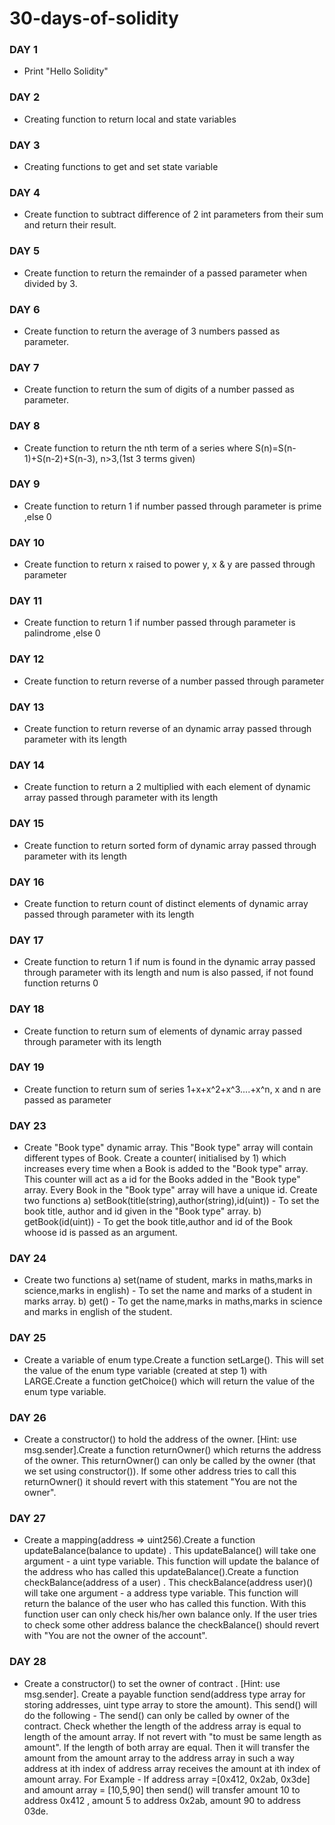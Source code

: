 # 30-days-of-solidity

### DAY 1
- Print "Hello Solidity"

### DAY 2
- Creating function to return local and state variables

### DAY 3
- Creating functions to get and set state variable

### DAY 4
- Create function to subtract difference of 2 int parameters from their sum and return their result.

### DAY 5
- Create function to return the remainder of a passed parameter when divided by 3.

### DAY 6
- Create function to return the average of 3 numbers passed as parameter.

### DAY 7
- Create function to return the sum of digits of a number passed as parameter.

### DAY 8
- Create function to return the nth term of a series where S(n)=S(n-1)+S(n-2)+S(n-3), n>3,(1st 3 terms given)

### DAY 9
- Create function to return 1 if number passed through parameter is prime ,else 0

### DAY 10
- Create function to return x raised to power y, x & y are passed through parameter

### DAY 11
- Create function to return 1 if number passed through parameter is palindrome ,else 0

### DAY 12
- Create function to return reverse of a number passed through parameter

### DAY 13
- Create function to return reverse of an dynamic array passed through parameter with its length

### DAY 14
- Create function to return a 2 multiplied with each element of dynamic array passed through parameter with its length

### DAY 15
- Create function to return sorted form of dynamic array passed through parameter with its length

### DAY 16
- Create function to return count of distinct elements of dynamic array passed through parameter with its length

### DAY 17
- Create function to return 1 if num is found in the dynamic array passed through parameter with its length and num is also passed, if not found function returns 0

### DAY 18
- Create function to return sum of elements of dynamic array passed through parameter with its length

### DAY 19
- Create function to return sum of series 1+x+x^2+x^3....+x^n, x and n are passed as parameter
  
### DAY 23
- Create "Book type" dynamic array. This "Book type" array will contain different types of Book. Create a counter( initialised by 1) which increases every time when a Book is added to the "Book type" array. This counter will act as a id for the Books added in the "Book type" array. Every Book in the "Book type" array will have a unique id. Create two functions a) setBook(title(string),author(string),id(uint)) - To set the book title, author and id given in the "Book type" array. b) getBook(id(uint)) - To get the book title,author and id of the Book whoose id is passed as an argument.

### DAY 24
- Create two functions a) set(name of student, marks in maths,marks in science,marks in english) - To set the name and marks of a student in marks array. b) get() - To get the name,marks in maths,marks in science and marks in english of the student.

### DAY 25
- Create a variable of enum type.Create a function setLarge(). This will set the value of the enum type variable (created at step 1) with LARGE.Create a function getChoice() which will return the value of the enum type variable.

### DAY 26
- Create a constructor() to hold the address of the owner. [Hint: use msg.sender].Create a function returnOwner() which returns the address of the owner. This returnOwner() can only be called by the owner (that we set using constructor()). If some other address tries to call this returnOwner() it should revert with this statement "You are not the owner".

### DAY 27
- Create a mapping(address => uint256).Create a function updateBalance(balance to update) . This updateBalance() will take one argument - a uint type variable. This function will update the balance of the address who has called this updateBalance().Create a function checkBalance(address of a user) . This checkBalance(address user)() will take one argument - a address type variable. This function will return the balance of the user who has called this function. With this function user can only check his/her own balance only. If the user tries to check some other address balance the checkBalance() should revert with "You are not the owner of the account".

### DAY 28
- Create a constructor() to set the owner of contract . [Hint: use msg.sender]. Create a payable function send(address type array for storing addresses, uint type array to store the amount). This send() will do the following - The send() can only be called by owner of the contract. Check whether the length of the address array is equal to length of the amount array. If not revert with "to must be same length as amount".
If the length of both array are equal. Then it will transfer the amount from the amount array to the address array in such a way address at ith index of address array receives the amount at ith index of amount array. For Example - If address array =[0x412, 0x2ab, 0x3de] and amount array = [10,5,90] then send() will transfer amount 10 to address 0x412 , amount 5 to address 0x2ab, amount 90 to address 03de.